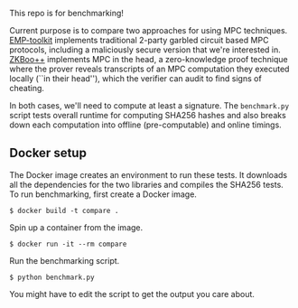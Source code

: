 This repo is for benchmarking!

Current purpose is to compare two approaches for using MPC techniques. [EMP-toolkit](https://github.com/emp-toolkit) implements traditional 2-party garbled circuit based MPC protocols, including a maliciously secure version that we're interested in.
[ZKBoo++](https://github.com/vanchope/ZKBOOpp) implements MPC in the head, a zero-knowledge proof technique where the prover reveals transcripts of an MPC computation they executed locally (``in their head''), which the verifier can audit to find signs of cheating.

In both cases, we'll need to compute at least a signature. The `benchmark.py` script tests overall runtime for computing SHA256 hashes and also breaks down each computation into offline (pre-computable) and online timings.

## Docker setup

The Docker image creates an environment to run these tests. It downloads all the dependencies for the two libraries and compiles the SHA256 tests. To run benchmarking, first create a Docker image. 
```
$ docker build -t compare .
```
Spin up a container from the image. 
```
$ docker run -it --rm compare
```
Run the benchmarking script.
```
$ python benchmark.py
```

You might have to edit the script to get the output you care about.


